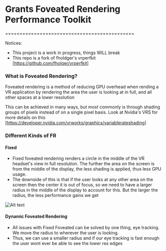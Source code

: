 # Grants Foveated Rendering Performance Toolkit
=============================================

Notices: 
- This project is a work in progress, things WILL break
- This repo is a fork of fholdger's vrperfkit [https://github.com/fholger/vrperfkit]

### What is Foveated Rendering?

Foveated rendering is a method of reducing GPU overhead when rending a VR application by rendering the area the user is looking at in full, and all other spaces at a lower resolution

This can be achieved in many ways, but most commonly is through shading groups of pixels instead of on a single pixel basis. Look at Nvidia's VRS for more details on this [https://developer.nvidia.com/vrworks/graphics/variablerateshading]

### Different Kinds of FR 

#### Fixed 
- Fixed foveated rendering renders a circle in the middle of the VR headset's view in full resolution. The further the area on the screen is from the middle of the display, the less shading is applied, thus less GPU usage.
- The downside of this is that if the user looks at any other area on the screen then the center it is out of focus, so we need to have a larger radius in the middle of the display to account for this. But the larger the radius, the less performance gains we get

![Alt text](https://venturebeat.com/wp-content/uploads/2019/07/tobii.jpg?fit=1728%2C754&strip=all)

#### Dynamic Foveated Rendering
- All issues with Fixed Foveated can be solved by one thing, eye tracking. We move the radius to wherever the user is looking.
- Thus, we can use a smaller radius and if our eye tracking is fast enough the user wont ever be able to see the lower res edges
